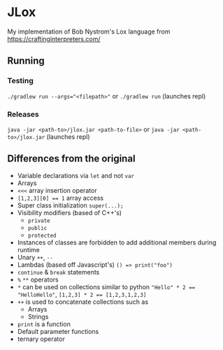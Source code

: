 # JLox

My implementation of Bob Nystrom's Lox language from https://craftinginterpreters.com/

## Running

### Testing

`./gradlew run --args="<filepath>"` or `./gradlew run` (launches repl)

### Releases

`java -jar <path-to>/jlox.jar <path-to-file>` or `java -jar <path-to>/jlox.jar` (launches repl)

## Differences from the original

- Variable declarations via `let` and not `var`
- Arrays
- `<<<` array insertion operator
- `[1,2,3][0] == 1` array access
- Super class initialization `super(...);`
- Visibility modifiers (based of C++'s)
  - `private`
  - `public`
  - `protected`
- Instances of classes are forbidden to add additional members during runtime
- Unary `++`, `--`
- Lambdas (based off Javascript's) `() => print("foo")`
- `continue` & `break` statements
- `%` `**` operators
- `*` can be used on collections similar to python
  `"Hello" * 2 == "HelloHello"`, `[1,2,3] * 2 == [1,2,3,1,2,3]`
- `++` is used to concatenate collections such as
  - Arrays
  - Strings
- `print` is a function
- Default parameter functions
- ternary operator
